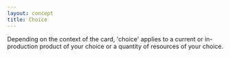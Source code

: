 ```yaml
---
layout: concept
title: Choice
---
```


Depending on the context of the card, 'choice' applies to a current or in-production product of your choice or a quantity of resources of your choice.
